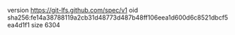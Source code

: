 version https://git-lfs.github.com/spec/v1
oid sha256:fe14a38788119a2cb31d48773d487b48ff106eea1d600d6c8521dbcf5ea4d1f1
size 6304
